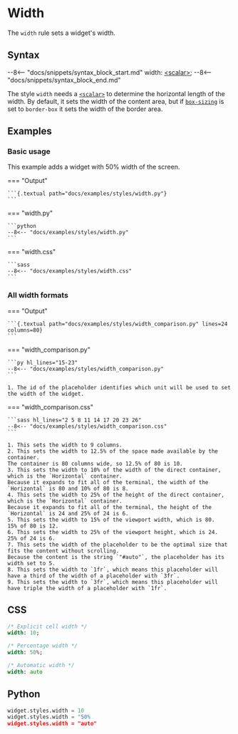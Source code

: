 # Width

The `width` rule sets a widget's width.

## Syntax

--8<-- "docs/snippets/syntax_block_start.md"
width: <a href="../../css_types/scalar">&lt;scalar&gt;</a>;
--8<-- "docs/snippets/syntax_block_end.md"

The style `width` needs a [`<scalar>`](../../css_types/scalar) to determine the horizontal length of the width.
By default, it sets the width of the content area, but if [`box-sizing`](./box_sizing) is set to `border-box` it sets the width of the border area.

## Examples

### Basic usage

This example adds a widget with 50% width of the screen.

=== "Output"

    ```{.textual path="docs/examples/styles/width.py"}
    ```

=== "width.py"

    ```python
    --8<-- "docs/examples/styles/width.py"
    ```

=== "width.css"

    ```sass
    --8<-- "docs/examples/styles/width.css"
    ```

### All width formats

=== "Output"

    ```{.textual path="docs/examples/styles/width_comparison.py" lines=24 columns=80}
    ```

=== "width_comparison.py"

    ```py hl_lines="15-23"
    --8<-- "docs/examples/styles/width_comparison.py"
    ```

    1. The id of the placeholder identifies which unit will be used to set the width of the widget.

=== "width_comparison.css"

    ```sass hl_lines="2 5 8 11 14 17 20 23 26"
    --8<-- "docs/examples/styles/width_comparison.css"
    ```

    1. This sets the width to 9 columns.
    2. This sets the width to 12.5% of the space made available by the container.
    The container is 80 columns wide, so 12.5% of 80 is 10.
    3. This sets the width to 10% of the width of the direct container, which is the `Horizontal` container.
    Because it expands to fit all of the terminal, the width of the `Horizontal` is 80 and 10% of 80 is 8.
    4. This sets the width to 25% of the height of the direct container, which is the `Horizontal` container.
    Because it expands to fit all of the terminal, the height of the `Horizontal` is 24 and 25% of 24 is 6.
    5. This sets the width to 15% of the viewport width, which is 80.
    15% of 80 is 12.
    6. This sets the width to 25% of the viewport height, which is 24.
    25% of 24 is 6.
    7. This sets the width of the placeholder to be the optimal size that fits the content without scrolling.
    Because the content is the string `"#auto"`, the placeholder has its width set to 5.
    8. This sets the width to `1fr`, which means this placeholder will have a third of the width of a placeholder with `3fr`.
    9. This sets the width to `3fr`, which means this placeholder will have triple the width of a placeholder with `1fr`.


## CSS

```sass
/* Explicit cell width */
width: 10;

/* Percentage width */
width: 50%;

/* Automatic width */
width: auto
```

## Python

```python
widget.styles.width = 10
widget.styles.width = "50%
widget.styles.width = "auto"
```

